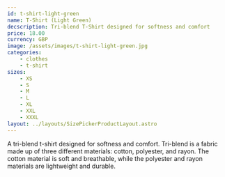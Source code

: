 ```yaml
---
id: t-shirt-light-green
name: T-Shirt (Light Green)
decscription: Tri-blend T-Shirt designed for softness and comfort
price: 18.00
currency: GBP
image: /assets/images/t-shirt-light-green.jpg
categories:
    - clothes
    - t-shirt
sizes:
    - XS
    - S
    - M
    - L
    - XL
    - XXL
    - XXXL
layout: ../layouts/SizePickerProductLayout.astro
---
```


A tri-blend t-shirt designed for softness and comfort. Tri-blend is a fabric made up of three different materials: cotton, polyester, and rayon. The cotton material is soft and breathable, while the polyester and rayon materials are lightweight and durable.